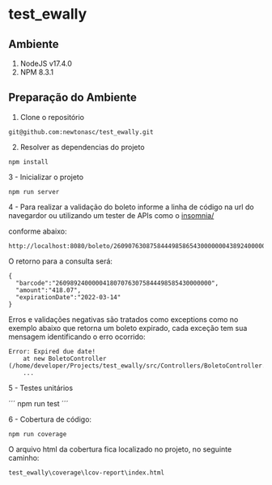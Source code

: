 # test_ewally

## Ambiente


1. NodeJS  v17.4.0
2. NPM 8.3.1


## Preparação do Ambiente


1. Clone o repositório 


```
git@github.com:newtonasc/test_ewally.git
```

2. Resolver as dependencias do projeto


```
npm install
```


3 - Inicializar o projeto


```
npm run server
```

4 - Para realizar a validação do boleto informe a linha de código na url do navegardor ou utilizando um tester de APIs como o <a href="https://insomnia.rest/" target="_blank">insomnia/</a>

conforme abaixo:


```
http://localhost:8080/boleto/26090763087584449858654300000004389240000041807
```

O retorno para a consulta será:


```
{
  "barcode":"2609892400000418070763075844498585430000000",
  "amount":"418.07",
  "expirationDate":"2022-03-14"
}
```

Erros e validações negativas são tratados como exceptions como no exemplo abaixo que retorna um boleto expirado, cada exceção tem sua mensagem identificando o erro ocorrido:


```
Error: Expired due date!
    at new BoletoController (/home/developer/Projects/test_ewally/src/Controllers/BoletoController.ts:8:47)
    ...
```

5 - Testes unitários


´´´
npm run test
´´´

6 - Cobertura de código:

```
npm run coverage
```

O arquivo html da cobertura fica localizado no projeto, no seguinte caminho:

```
test_ewally\coverage\lcov-report\index.html
```







